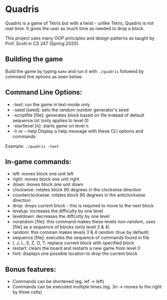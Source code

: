 # Quadris

Quadris is a game of Tetris but with a twist - unlike Tetris, Quadris is not real-time. It gives the user as much time as needed to drop a block.

This project uses many OOP principles and design patterns as taught by Prof. Scott in CS 247 (Spring 2020).

## Building the game
Build the game by typing `make` and run it with `./quadris` followed by command line options as seen below.

## Command Line Options:
- -text: run the game in text-mode only
- -seed [seed]: sets the random number generator's seed
- -scriptfile [file]: generates block based on file instead of default sequence.txt (only applies to level 0)
- -startlevel [n]: starts game on level n
- -h  or  --help           Display a help message with these CLI options and commands

Example: `./quadris -text`

## In-game commands:
- left: moves block one unit left
- right: moves block one unit right
- down: moves block one unit down
- clockwise: rotates block 90 degrees in the clockwise direction
- counterclockwise: rotates block 90 degrees in the anticlockwise direction
- drop: drops current block - this is required to move to the next block
- levelup: increases the difficulty by one level
- leveldown: decreases the diffculty by one level
- norandom [file]: this command makes these levels non-random, uses [file] as a sequence of blocks (only level 3 & 4)
- random: this comman makes levels 3 & 4 random (true by default)
- sequence [file]: executes the sequence of commands found in file
- I, J, L, S, Z, O, T: replace current block with specified block 
- restart: clears the board and restarts a new game from level 0
- hint: displays one possible location to drop the current block

## Bonus features:
- Commands can be shortened (eg. lef -> left)
- Commands can be executed multiple times (eg. 3ri -> moves to the right by three cells)

